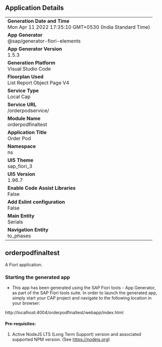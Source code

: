 ## Application Details
|               |
| ------------- |
|**Generation Date and Time**<br>Mon Apr 11 2022 17:35:10 GMT+0530 (India Standard Time)|
|**App Generator**<br>@sap/generator-fiori-elements|
|**App Generator Version**<br>1.5.3|
|**Generation Platform**<br>Visual Studio Code|
|**Floorplan Used**<br>List Report Object Page V4|
|**Service Type**<br>Local Cap|
|**Service URL**<br>/orderpodservice/
|**Module Name**<br>orderpodfinaltest|
|**Application Title**<br>Order Pod|
|**Namespace**<br>ns|
|**UI5 Theme**<br>sap_fiori_3|
|**UI5 Version**<br>1.96.7|
|**Enable Code Assist Libraries**<br>False|
|**Add Eslint configuration**<br>False|
|**Main Entity**<br>Serials|
|**Navigation Entity**<br>to_phases|

## orderpodfinaltest

A Fiori application.

### Starting the generated app

-   This app has been generated using the SAP Fiori tools - App Generator, as part of the SAP Fiori tools suite.  In order to launch the generated app, simply start your CAP project and navigate to the following location in your browser:

http://localhost:4004/orderpodfinaltest/webapp/index.html

#### Pre-requisites:

1. Active NodeJS LTS (Long Term Support) version and associated supported NPM version.  (See https://nodejs.org)


